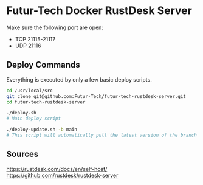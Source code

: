 # Futur-Tech Docker RustDesk Server

Make sure the following port are open:
- TCP 21115-21117
- UDP 21116

## Deploy Commands

Everything is executed by only a few basic deploy scripts. 

```bash
cd /usr/local/src
git clone git@github.com:Futur-Tech/futur-tech-rustdesk-server.git
cd futur-tech-rustdesk-server

./deploy.sh 
# Main deploy script

./deploy-update.sh -b main
# This script will automatically pull the latest version of the branch ("main" in the example) and relaunch itself if a new version is found. Then it will run deploy.sh. Also note that any additional arguments given to this script will be passed to the deploy.sh script.
```

## Sources
https://rustdesk.com/docs/en/self-host/
https://github.com/rustdesk/rustdesk-server